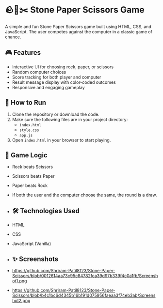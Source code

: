 # 🪨📄✂️ Stone Paper Scissors Game

A simple and fun Stone Paper Scissors game built using HTML, CSS, and JavaScript. The user competes against the computer in a classic game of chance.

## 🎮 Features

- Interactive UI for choosing rock, paper, or scissors
- Random computer choices
- Score tracking for both player and computer
- Result message display with color-coded outcomes
- Responsive and engaging gameplay

## 🚀 How to Run

1. Clone the repository or download the code.
2. Make sure the following files are in your project directory:
   - `index.html`
   - `style.css`
   - `app.js`
3. Open `index.html` in your browser to start playing.

## 🧠 Game Logic

- Rock beats Scissors
- Scissors beats Paper
- Paper beats Rock
- If both the user and the computer choose the same, the round is a draw.

- ## 🛠️ Technologies Used

- HTML
- CSS
- JavaScript (Vanilla)

- ## ✨ Screenshots

- https://github.com/Shriram-Patil8123/Stone-Paper-Scissors/blob/0012614aa73c95c84782fca39d97b339f4c0a1fb/Screenshot1.png

- https://github.com/Shriram-Patil8123/Stone-Paper-Scissors/blob/b4c1bc6d4345b16b191d075956faeaa3f74eb3ab/Screenshot2.png


